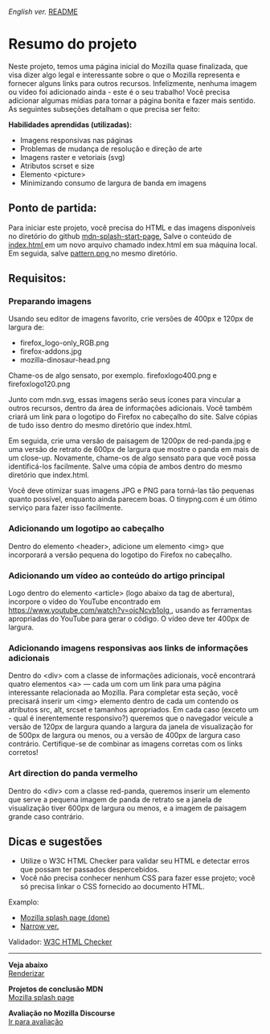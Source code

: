 <span><i>English ver.</i> <a href="https://github.com/alexandre-j-dev/MDN-Mozilla-Developer-Network-HTML/blob/HTML/Projects_%20Mozilla%20splash%20page/README.en.md"> README</a></span>

<h1> Resumo do projeto </h1>

<p>Neste projeto, temos uma página inicial do Mozilla quase finalizada, que visa dizer algo legal e interessante sobre o que o Mozilla representa e fornecer alguns links para outros recursos. Infelizmente, nenhuma imagem ou vídeo foi adicionado ainda - este é o seu trabalho! Você precisa adicionar algumas mídias para tornar a página bonita e fazer mais sentido. As seguintes subseções detalham o que precisa ser feito:</p>

<strong>Habilidades aprendidas (utilizadas):</strong>
<ul>
<li>Imagens responsivas nas páginas</li>
<li>Problemas de mudança de resolução e direção de arte</li>
<li>Imagens raster e vetoriais (svg)</li>
<li>Atributos scrset e size</li>
<li>Elemento &lt;picture&gt;</li>
<li>Minimizando consumo de largura de banda em imagens</li>
</ul>

<h2> Ponto de partida: </h2>

<p>Para iniciar este projeto, você precisa do HTML e das imagens disponíveis no diretório do github <a href="https://github.com/mdn/learning-area/tree/main/html/multimedia-and-embedding/mdn-splash-page-start"> mdn-splash-start-page.</a> Salve o conteúdo de <a href="https://github.com/mdn/learning-area/blob/main/html/multimedia-and-embedding/mdn-splash-page-start/index.html"> index.html </a> em um novo arquivo chamado index.html em sua máquina local. Em seguida, salve <a href="https://github.com/mdn/learning-area/blob/main/html/multimedia-and-embedding/mdn-splash-page-start/pattern.png"> pattern.png </a> no mesmo diretório. </p>


<h2> Requisitos: </h2>

<h3> Preparando imagens </h3>

<p>Usando seu editor de imagens favorito, crie versões de 400px e 120px de largura de:</p>

<ul>
<li>firefox_logo-only_RGB.png</li>
<li>firefox-addons.jpg</li>
<li>mozilla-dinosaur-head.png</li>
</ul>

<p>Chame-os de algo sensato, por exemplo. firefoxlogo400.png e firefoxlogo120.png</p>
<p>Junto com mdn.svg, essas imagens serão seus ícones para vincular a outros recursos, dentro da área de informações adicionais. Você também criará um link para o logotipo do Firefox no cabeçalho do site. Salve cópias de tudo isso dentro do mesmo diretório que index.html.</p>
<p>Em seguida, crie uma versão de paisagem de 1200px de red-panda.jpg e uma versão de retrato de 600px de largura que mostre o panda em mais de um close-up. Novamente, chame-os de algo sensato para que você possa identificá-los facilmente. Salve uma cópia de ambos dentro do mesmo diretório que index.html.</p>
<p>Você deve otimizar suas imagens JPG e PNG para torná-las tão pequenas quanto possível, enquanto ainda parecem boas. O tinypng.com é um ótimo serviço para fazer isso facilmente.</p>

<h3>Adicionando um logotipo ao cabeçalho</h3>

<p>Dentro do elemento &lt;header&gt;, adicione um elemento &lt;img&gt; que incorporará a versão pequena do logotipo do Firefox no cabeçalho.</p>

<h3>Adicionando um vídeo ao conteúdo do artigo principal</h3>

<p>Logo dentro do elemento &lt;article&gt; (logo abaixo da tag de abertura), incorpore o vídeo do YouTube encontrado em <a href="https://www.youtube.com/watch?v=ojcNcvb1olg"> https://www.youtube.com/watch?v=ojcNcvb1olg </a>, usando as ferramentas apropriadas do YouTube para gerar o código. O vídeo deve ter 400px de largura.</p>

<h3>Adicionando imagens responsivas aos links de informações adicionais</h3>

<p>Dentro do &lt;div&gt; com a classe de informações adicionais, você encontrará quatro elementos &lt;a&gt; — cada um com um link para uma página interessante relacionada ao Mozilla. Para completar esta seção, você precisará inserir um &lt;img&gt; elemento dentro de cada um contendo os atributos src, alt, srcset e tamanhos apropriados. Em cada caso (exceto um - qual é inerentemente responsivo?) queremos que o navegador veicule a versão de 120px de largura quando a largura da janela de visualização for de 500px de largura ou menos, ou a versão de 400px de largura caso contrário. Certifique-se de combinar as imagens corretas com os links corretos!

<h3>Art direction do panda vermelho </h3>

<p>Dentro do &lt;div&gt; com a classe red-panda, queremos inserir um elemento <picture> que serve a pequena imagem de panda de retrato se a janela de visualização tiver 600px de largura ou menos, e a imagem de paisagem grande caso contrário.
</p>


<h2>Dicas e sugestões</h2>

<ul>
<li>Utilize o W3C HTML Checker para validar seu HTML e detectar erros que possam ter passados despercebidos.</li>
<li>Você não precisa conhecer nenhum CSS para fazer esse projeto; você só precisa linkar o CSS fornecido ao documento HTML.</li>
</ul>

Examplo:
<ul>
<li><a href="https://developer.mozilla.org/en-US/docs/Learn/HTML/Multimedia_and_embedding/Mozilla_splash_page/wide-shot.png"> Mozilla splash page (done) </a></li> 
<li><a href="https://developer.mozilla.org/en-US/docs/Learn/HTML/Multimedia_and_embedding/Mozilla_splash_page/narrow-shot.png"> Narrow ver. </a></li>
</ul>

Validador:
<a href="https://validator.w3.org">W3C HTML Checker</a>  <br><hr>
  
<strong>Veja abaixo</strong><br>
<a href="https://htmlpreview.github.io/?https://github.com/alexandre-j-dev/MDN-Mozilla-Developer-Network-HTML/blob/HTML/Projects_%20Mozilla%20splash%20page/index.html"> Renderizar </a><br>

<strong>Projetos de conclusão MDN</strong><br>
<a href="https://developer.mozilla.org/en-US/docs/Learn/HTML/Multimedia_and_embedding/Mozilla_splash_page"> Mozilla splash page </a>

<strong>Avaliação no Mozilla Discourse</strong><br>
<a href=" ">Ir para avaliação </a>
